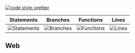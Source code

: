 [![code style: prettier](https://img.shields.io/badge/code_style-prettier-ff69b4.svg?style=flat-square)](https://github.com/prettier/prettier)

| Statements                                    | Branches                                  | Functions                                   | Lines                               |
| --------------------------------------------- | ----------------------------------------- | ------------------------------------------- | ----------------------------------- |
| ![Statements](https://img.shields.io/badge/Coverage-29.64%25-red.svg 'Make me better!') | ![Branches](https://img.shields.io/badge/Coverage-15.04%25-red.svg 'Make me better!') | ![Functions](https://img.shields.io/badge/Coverage-12.96%25-red.svg 'Make me better!') | ![Lines](https://img.shields.io/badge/Coverage-30.28%25-red.svg 'Make me better!') |

## Web
